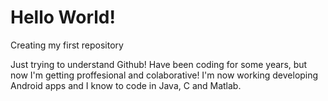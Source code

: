 # Hello World!
Creating my first repository

Just trying to understand Github! Have been coding for some years, but now I'm getting proffesional and colaborative! I'm now working developing Android apps and I know to code in Java, C and Matlab. 

